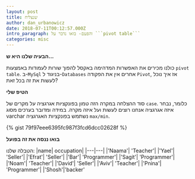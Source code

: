 ```yaml
---
layout: post
title: שנצליח
author: dan_urbanowicz
date: 2018-07-11T00:12:57.000Z
intro_paragraph: והפעם- בואו נדבר על ```pivot table```
categories: misc
---
```

**הבעיה שלנו היא ש...**

כולנו מכירים את האפשרות המדהימה באקסל להפוך שורות לעמודות באמצעות ```pivot table```. ב-```MySql``` בניגוד ל-```Databases``` אחרים אין את הפקודה ```Pivot```, אז איך נוכל לעשות את זה בכל זאת? 

**הטיפ שלי**

סוד ההצלחה במקרה הזה טמון בפונקציות אגרגציה על מקרים של ```case```. כלומר, נבחר איזה אגרגציה אנחנו רוצים לעשות ועל איזה מקרה.
במידה ומדובר בערכים מסוג varchar נשתמש בפונקציות האגרגציה ```max/min```.

{% gist 79f97eee6395fc987f3fcd6dcc02628f %}

**בואו ננסה את זה בפועל**

הטבלה שלנו:  |name| occupation|
   |---|---|
   |'Naama'| 'Teacher'|
   |'Yael'| 'Seller'|
   |'Efrat'| 'Seller'|
   |'Bar'| 'Programmer'|
   |'Sagit'| 'Programmer'|
   |'Noam'| 'Teacher'|
   |'David'| 'Seller'|
   |'Aviv'| 'Teacher'|
  |'Pnina'| 'Programmer'|
  |'Shosh'|'backer'






